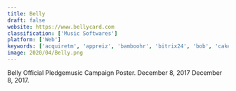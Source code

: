 ```yaml
---
title: Belly
draft: false 
website: https://www.bellycard.com
classification: ['Music Softwares']
platform: ['Web']
keywords: ['acquiretm', 'appreiz', 'bamboohr', 'bitrix24', 'bob', 'cakehr', 'clearcompany', 'engagedly', 'freshteam', 'impraise', 'lanteria_hr', 'medallia', 'namely', 'peakon', 'powervista_rollcall', 'praxischool', 'qualtrics_research_core', 'signalhire', 'sutihr', 'ultipro', 'webhr', 'eloomi', 'mystaffingpro']
image: 2020/04/Belly.png
---
```

Belly Official Pledgemusic Campaign Poster. December 8, 2017 December 8, 
2017.